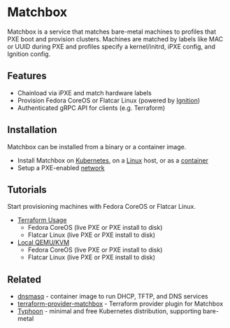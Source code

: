 # Matchbox

Matchbox is a service that matches bare-metal machines to profiles that PXE boot and provision clusters. Machines are matched by labels like MAC or UUID during PXE and profiles specify a kernel/initrd, iPXE config, and Ignition config.

## Features

* Chainload via iPXE and match hardware labels
* Provision Fedora CoreOS or Flatcar Linux (powered by [Ignition](https://github.com/coreos/ignition))
* Authenticated gRPC API for clients (e.g. Terraform)

## Installation

Matchbox can be installed from a binary or a container image.

* Install Matchbox on [Kubernetes](deployment.md#kubernetes), on a [Linux](deployment.md) host, or as a [container](deployment.md#docker)
* Setup a PXE-enabled [network](network-setup.md)

## Tutorials

Start provisioning machines with Fedora CoreOS or Flatcar Linux.

* [Terraform Usage](getting-started.md)
  * Fedora CoreOS (live PXE or PXE install to disk)
  * Flatcar Linux (live PXE or PXE install to disk)
* [Local QEMU/KVM](getting-started-docker.md)
    * Fedora CoreOS (live PXE or PXE install to disk)
    * Flatcar Linux (live PXE or PXE install to disk)

## Related

* [dnsmasq](https://github.com/poseidon/matchbox/tree/master/contrib/dnsmasq) - container image to run DHCP, TFTP, and DNS services
* [terraform-provider-matchbox](https://github.com/poseidon/terraform-provider-matchbox) - Terraform provider plugin for Matchbox
* [Typhoon](https://typhoon.psdn.io/) - minimal and free Kubernetes distribution, supporting bare-metal
